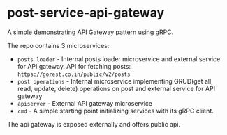 # post-service-api-gateway

A simple demonstrating API Gateway pattern using gRPC.

The repo contains 3 microservices:
* `posts loader` - Internal posts loader microservice and external service for API gateway. API for fetching posts: `https://gorest.co.in/public/v2/posts`
* `post operations` - Internal microservice implementing GRUD(get all, read, update, delete) operations on post and external service for API gateway
* `apiserver` - External API gateway microservice
* `cmd` - A simple starting point initializing services with its gRPC client.

The api gateway is exposed externally and offers public api.
